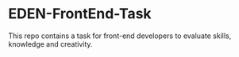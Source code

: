 # EDEN-FrontEnd-Task
This repo contains a task for front-end developers to evaluate skills, knowledge and creativity.  
